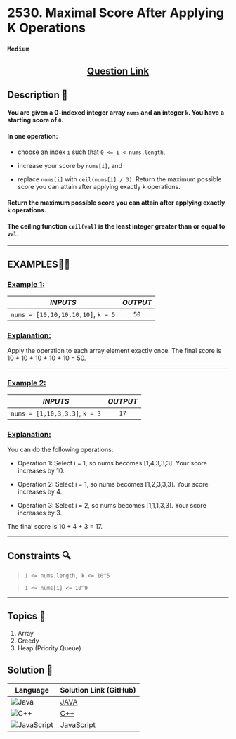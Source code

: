 # 2530. Maximal Score After Applying K Operations

### `Medium`


<h2 align="center">
<a href="https://leetcode.com/problems/maximal-score-after-applying-k-operations/description/?envType=daily-question&envId=2024-10-14"><strong>Question Link</strong></a>
</h2>


## Description 📑

#### You are given a 0-indexed integer array `nums` and an integer `k`. You have a starting score of `0`.

#### In one operation:

- choose an index `i` such that `0 <= i < nums.length`,

- increase your score by `nums[i]`, and

- replace `nums[i]` with `ceil(nums[i] / 3)`.
Return the maximum possible score you can attain after applying exactly k operations.

#### Return the maximum possible score you can attain after applying exactly `k` operations.

#### The ceiling function `ceil(val)` is the least integer greater than or equal to `val`.


---

## **EXAMPLES**💫✨ </br>

<h3>

<ins>**Example 1**:</ins> </br>


| _INPUTS_ | _OUTPUT_ |
| :-----------: | :-----------: |
| `nums = [10,10,10,10,10]`, `k = 5` | `50` |

</h3>

<h3>
<ins>Explanation:</ins>
</h3>

Apply the operation to each array element exactly once. The final score is 10 + 10 + 10 + 10 + 10 = 50.

____
<h3>

<ins>**Example 2**:</ins> </br>

| _INPUTS_ | _OUTPUT_ |
| :-----------: | :-----------: |
| `nums = [1,10,3,3,3]`, `k = 3` | `17` |

</h3>

<h3>
<ins>Explanation:</ins>
</h3>

You can do the following operations:

- Operation 1: Select i = 1, so nums becomes [1,4,3,3,3]. Your score increases by 10.

- Operation 2: Select i = 1, so nums becomes [1,2,3,3,3]. Your score increases by 4.

- Operation 3: Select i = 2, so nums becomes [1,1,1,3,3]. Your score increases by 3.

The final score is 10 + 4 + 3 = 17.

___

## Constraints 🔍

> `1 <= nums.length, k <= 10^5`</br>

> `1 <= nums[i] <= 10^9` 

___

## Topics 📝

1. Array
2. Greedy
3. Heap (Priority Queue)


## Solution 📃

|  Language   |  Solution Link (GitHub) |
| ------------- | ------------- |
|  ![Java](https://img.shields.io/badge/java-%23ED8B00.svg?style=flat&logo=openjdk&logoColor=white)  | [JAVA](https://github.com/Purnima47/Leetcode-Solutions/blob/main/%F0%9F%9F%A1%20Medium/2530%20-%20Maximal%20Score%20After%20Applying%20K%20Operations/_2530MaximalScoreAfterApplyingKOperations.java) |
|  ![C++](https://img.shields.io/badge/c++-%2300599C.svg?style=plastic&logo=c%2B%2B&logoColor=white)  | [C++](https://github.com/Purnima47/Leetcode-Solutions/blob/main/%F0%9F%9F%A1%20Medium/2530%20-%20Maximal%20Score%20After%20Applying%20K%20Operations/_2530MaximalScoreAfterApplyingKOperations.cpp)  |
|  ![JavaScript](https://img.shields.io/badge/javascript-%23323330.svg?style=flat&logo=javascript&logoColor=%23F7DF1E)  | [JavaScript](https://github.com/Purnima47/Leetcode-Solutions/blob/main/%F0%9F%9F%A1%20Medium/2530%20-%20Maximal%20Score%20After%20Applying%20K%20Operations/_2530MaximalScoreAfterApplyingKOperations.js) |
